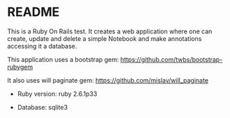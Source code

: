 # README

This is a Ruby On Rails test. It creates a web application where one can create, update and delete a simple Notebook and make annotations accessing it a database.

This application uses a bootstrap gem:
https://github.com/twbs/bootstrap-rubygem

It also uses will paginate gem:
https://github.com/mislav/will_paginate

* Ruby version: ruby 2.6.1p33

* Database: sqlite3



